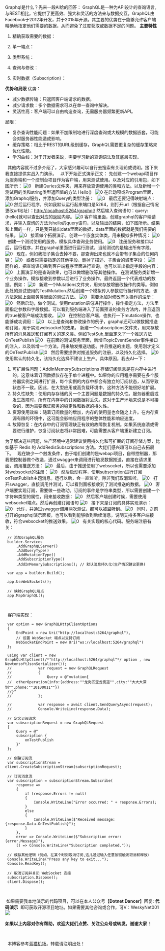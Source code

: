 
Graphql是什么？先来一段AI给的回答：
GraphQL是一种为API设计的查询语言，与REST相比，它提供了更高效、强大和灵活的方法来与数据交互。GraphQL由Facebook于2012年开发，并于2015年开源。其主要的优势在于能够允许客户端精确地指定他们需要的数据，从而避免了过度获取或数据不足的问题。
**主要特性**
1. 精确获取需要的数据：

2. 单一端点：

3. 类型系统：

4. 查询与修改：

5. 实时数据（Subscription）：

**优势和局限**
优势：

* 减少数据传输：只返回客户端请求的数据。
* 减少请求数：多个数据需求可以在单一查询中解决。
* 灵活性高：客户端可以自由构造查询，无需服务器频繁更新API。



局限：

* 复杂查询性能问题：如果不加限制地进行深度查询或大规模的数据嵌套，可能会对服务器性能造成影响。
* 缓存策略：相比于REST的URL级别缓存，GraphQL需要更复杂的缓存策略来优化性能。
* 学习曲线：对于开发者来说，需要学习新的查询语法及其底层实现。



 
其他内容就不过多介绍了，大家感兴趣可以自行去搜索有关理论或说明。接下来我直接提供实战入门演示。
 
以下开始正式演示正文：
先创建一个webapi项目作为服务端和一个控制台项目作为客户端，用来测试使用。以及对应的引用包，如下图所示：
![0](https://img2024.cnblogs.com/blog/1995789/202410/1995789-20241017125039946-562170969.png)
 
新建Quries文件夹，用来存放查询使用的类和方法。以及新增一个测试用的类和string类型返回值的方法 Hello()
 
![0](https://img2024.cnblogs.com/blog/1995789/202410/1995789-20241017125040030-1879945922.png)
在启动项或Program里面，添加Graphql服务，并添加Query的类型注册：
 
![0](https://img2024.cnblogs.com/blog/1995789/202410/1995789-20241017125040278-1315082896.png)
 
最后还要记得映射端点：
![0](https://img2024.cnblogs.com/blog/1995789/202410/1995789-20241017125040391-1731526555.png)
然后运行程序，例如我默认运行起来端口是5264，则打开url（根据自己情况更改url地址）：[http://localhost:5264/graphql/](https://github.com)
然后输入查询语句：query:{hello}就可以查出对应的返回内容。
![0](https://img2024.cnblogs.com/blog/1995789/202410/1995789-20241017125040595-924841858.png)
客户端里面，创建graphql的客户端请求，并输入查询的方法为hello的query语句，以及输出的结果，如下图所示。结果和上面的一样，只是我只输出data里面的数据，data里面的数据就是我们需要的结果。
![0](https://img2024.cnblogs.com/blog/1995789/202410/1995789-20241017125040569-1212029463.png)
 
接着做个拓展演示，创建一个嵌套实体类，用来模拟多种情况：
![0](https://img2024.cnblogs.com/blog/1995789/202410/1995789-20241017125040152-1206913786.png)
 
创建一个测试使用的服务，模拟具体查询业务使用。
![0](https://img2024.cnblogs.com/blog/1995789/202410/1995789-20241017125040358-731169711.png)
 
注册服务和接口以后，运行程序，并在graphql里面进行运行测试。当前测试的是输出所有字段。
![0](https://img2024.cnblogs.com/blog/1995789/202410/1995789-20241017125040609-1834575144.png)
 
现在，例如我把子集合去掉不要，那查询出来也就不会带有子集合的任何内容：
![0](https://img2024.cnblogs.com/blog/1995789/202410/1995789-20241017125040328-1588821654.png)
 
或者只需要指定的其他字段，删掉了描述、子集合的城市字段：
![0](https://img2024.cnblogs.com/blog/1995789/202410/1995789-20241017125040573-172940860.png)
 
同样的，把查询语句丢到客户端程序里面进行查询，也可以查出指定字段的内容：
![0](https://img2024.cnblogs.com/blog/1995789/202410/1995789-20241017125040633-1381823204.png)
 
上面演示的是查询效果，也可以做增删改等其他操作。
在测试服务类新增一个业务操作，模拟接收到参数以后进行了业务操作，最终返回一个代表成功的数据。例如：
![0](https://img2024.cnblogs.com/blog/1995789/202410/1995789-20241017125040090-1031785025.png)
 
新建一个Mutations文件夹，用来存放增删改操作的类等。例如此处的测试使用的TestMutation.然后创建一个模拟传入参数进行操作的方法，该方法返回上面服务类里面的测试方法。
![0](https://img2024.cnblogs.com/blog/1995789/202410/1995789-20241017125039975-402575664.png)
 
需要添加对修改有关操作的注册：
![0](https://img2024.cnblogs.com/blog/1995789/202410/1995789-20241017125040504-665591731.png)
 
然后启动，做个测试。使用mutation语句进行操作，操作指定方法，方法里面指定参数和字段数据。可以看到服务端进入了前面预设的业务方法内，并且返回的true被客户端成功接收。
![0](https://img2024.cnblogs.com/blog/1995789/202410/1995789-20241017125040635-2071358298.png)
 
在控制台客户端，也执行一下mutation操作，也能够成功调用：
![0](https://img2024.cnblogs.com/blog/1995789/202410/1995789-20241017125040633-1669515200.png)
 
以上是查询和修改操作的例子，graphql还可以做数据推送和订阅，用于实现websocket的效果。
新建一个subscriptions文件夹，用来存放所有的消息推送和订阅有关的定义类。例如TestSub,里面定义了一个推送方法OnTestPublish
![0](https://img2024.cnblogs.com/blog/1995789/202410/1995789-20241017125040421-649059192.png)
 
在前面的测试服务里面，新增ITopicEventSender事件接口的注入，以及新增一个方法，用来触发推送功能。并且推送的主题，使用刚才定义的OnTestPublish
![0](https://img2024.cnblogs.com/blog/1995789/202410/1995789-20241017125040546-279606840.png)
 
然后需要提供对推送服务的注册，以及持久化选择。
![0](https://img2024.cnblogs.com/blog/1995789/202410/1995789-20241017125040383-115551943.png)
使用默认的持久化，该持久化选择不建议上生产。具体原因，我去AI一下：
1. 可扩展性问题：AddInMemorySubscriptions 存储订阅信息是在内存中进行的。这意味着订阅数据仅存在于单个进程中。如果你的应用程序需要在多个服务器实例之间进行扩展，每个实例的内存中都会有独立的订阅状态，从而导致状态不一致。因此，在大型应用或高负载环境中，这种方法不能很好地扩展。
2. 持久性缺失：使用内存存储的另一个主要问题是数据的持久性。服务器重启或发生故障时，所有在内存中的订阅数据将丢失。这对于生产环境来说是不可接受的，因为需要保证服务的稳定性和数据的持久性。
3. 资源使用效率：随着订阅数量的增加，内存的使用量也会随之上升。在内存资源有限的环境中，这可能会影响应用程序的整体性能和响应速度。
4. 故障恢复：在内存中的订阅管理缺乏有效的故障恢复机制。如果系统崩溃或需要进行维护，恢复订阅状态将非常困难，可能需要从客户端重新建立订阅。

为了解决这些问题，生产环境中通常建议使用持久化和可扩展的订阅存储方案，比如基于 Redis 的 AddRedisSubscriptions 方法。大佬们感兴趣可以自己去拓展下。
 
现在缺少一个触发条件，由于咱们创建的是webapi项目，自带控制器，那我把控制器做个改造，通过swagger来调用进行触发数据推送，直接在请求里面，调用推送方法：
![0](https://img2024.cnblogs.com/blog/1995789/202410/1995789-20241017125040370-675123501.png)
 
最后，由于推送使用了websocket，所以也需要添加对websocket的注册：
![0](https://img2024.cnblogs.com/blog/1995789/202410/1995789-20241017125040381-2066407061.png)
 
然后启动程序，使用subscription进行订阅onTestPublish主题消息。运行以后，会一直监听，除非我们取消监听。
![0](https://img2024.cnblogs.com/blog/1995789/202410/1995789-20241017125040601-468108989.png)
 
打开swagger，直接调用并测试，可以看到面板接收到了测试推送的数据。
![0](https://img2024.cnblogs.com/blog/1995789/202410/1995789-20241017125040642-1804929209.png)
 
客户端要实现订阅，需要做一些改动。订阅的事件是字符串类型，所以需要创建一个字符串类型的属性，用来接收数据：
![0](https://img2024.cnblogs.com/blog/1995789/202410/1995789-20241017125040409-1951089640.png)
 
然后客户端创建时候，需要使用websocket端点。然后再创建订阅语句
![0](https://img2024.cnblogs.com/blog/1995789/202410/1995789-20241017125040632-625245454.png)
 
接下来是订阅的具体实现演示：
![0](https://img2024.cnblogs.com/blog/1995789/202410/1995789-20241017125040601-2017448084.png)
 
允许，并通过swagger调用两次测试，都可以被监听到。
![0](https://img2024.cnblogs.com/blog/1995789/202410/1995789-20241017125040664-270961278.png)
 
同时，之前打开的graphql演示面板，也可以看到能够收到后续消息，说明支持多客户端接收，符合websocket的推送效果。
![0](https://img2024.cnblogs.com/blog/1995789/202410/1995789-20241017125040550-1406350421.png)
 
有关实现的核心代码。服务端注册有关：



```
 // 添加GraphQL服务
 builder.Services
     .AddGraphQLServer()
     .AddQueryType()
     .AddMutationType()
     .AddSubscriptionType()
     .AddInMemorySubscriptions(); // 默认消息持久化(生产情况建议更换)

 var app = builder.Build();

 app.UseWebSockets();

 // 映射GraphQL端点
 app.MapGraphQL();
```


 



 
客户端实现：



```
 var option = new GraphQLHttpClientOptions
 {
     EndPoint = new Uri("http://localhost:5264/graphql"),
     // 设置 WebSocket 端点以支持订阅
     WebSocketEndPoint = new Uri("ws://localhost:5264/graphql")
 };

 using var client = new GraphQLHttpClient(/*"http://localhost:5264/graphql"*/ option , new NewtonsoftJsonSerializer());
 //            var request = new GraphQLRequest
 //            {
 //                Query = @"mutation{
 //  otherOperation(info:{address:""龙岗区宝龙街道"",city:""大大大深圳"",phone:""10100011""})
 //}"
 //            };

 //            var response = await client.SendQueryAsync(request);
 //            Console.WriteLine(response.Data);

 // 定义订阅请求
 var subscriptionRequest = new GraphQLRequest
 {
     Query = @"
     subscription {
         onTestPublish
     }"
 };

 // 创建订阅流
 var subscriptionStream = client.CreateSubscriptionStream(subscriptionRequest);

 // 订阅消息流
 var subscription = subscriptionStream.Subscribe(
     response =>
     {
         if (response.Errors != null)
         {
             Console.WriteLine("Error occurred: " + response.Errors);
         }
         else
         {
             Console.WriteLine($"Received message: {response.Data.OnTestPublish}");
         }
     },
     error => Console.WriteLine($"Subscription error: {error.Message}"),
     () => Console.WriteLine("Subscription completed."));

 // 模拟其他逻辑（例如，在某个时刻取消订阅,这儿通过输入任意按键触发取消和释放）
 Console.WriteLine("Press any key to exit...");
 Console.ReadKey();

 // 取消订阅并关闭 WebSocket 连接
 subscription.Dispose();
 client.Dispose();
```


 



 如果需要我本地演示的代码项目，可以在本人公众号【**Dotnet Dancer**】回复: **代码演示**  即可获取开源项目地址。如果需要其他咨询或合作，可V：WeskyNet001
![](https://img2024.cnblogs.com/blog/1995789/202410/1995789-20241017124812185-190663260.jpg)
 


**如果以上内容对你有帮助，欢迎大佬们点赞、关注公众号或转发。谢谢大家！**


 



 
 本博客参考[蓝猫机场](https://fenfang.org)。转载请注明出处！
